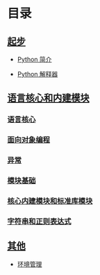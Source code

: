 # 目录

## [起步](./起步)

* [Python 简介](./起步/Python-简介.md)

* [Python 解释器](./起步/Python-解释器.md)

## [语言核心和内建模块](./语言核心和内建模块)

### [语言核心](./语言核心和内建模块/语言核心)

### [面向对象编程](./语言核心和内建模块/面向对象编程)

### [异常](./语言核心和内建模块/异常)

### [模块基础](./语言核心和内建模块/模块基础)

### [核心内建模块和标准库模块](./语言核心和内建模块/核心内建模块和标准库模块)

### [字符串和正则表达式](./语言核心和内建模块/字符串和正则表达式)

## [其他](./其他)

* [环境管理](./其他/环境管理.md)
